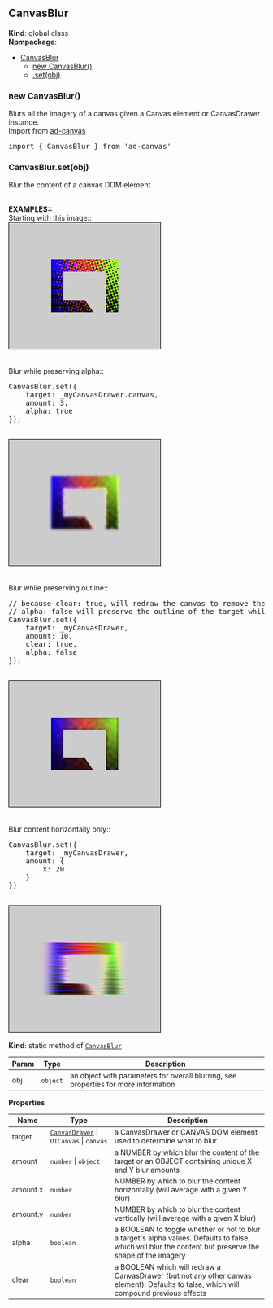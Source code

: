 <a name="CanvasBlur"></a>

## CanvasBlur
**Kind**: global class  
**Npmpackage**:   

* [CanvasBlur](#CanvasBlur)
    * [new CanvasBlur()](#new_CanvasBlur_new)
    * [.set(obj)](#CanvasBlur.set)

<a name="new_CanvasBlur_new"></a>

### new CanvasBlur()
Blurs all the imagery of a canvas given a Canvas element or CanvasDrawer instance.<br>
Import from <a href="https://github.com/ff0000-ad-tech/ad-canvas">ad-canvas</a>
<pre class="sunlight-highlight-javascript">
import { CanvasBlur } from 'ad-canvas'
</pre>

<a name="CanvasBlur.set"></a>

### CanvasBlur.set(obj)
Blur the content of a canvas DOM element
<br><br>

<b>EXAMPLES::</b><br>
Starting with this image::<br>
<img src="https://github.com/ff0000-ad-tech/ad-docs/blob/master/assets/ad-canvas/default.jpg" />
<br><br>

Blur while preserving alpha::
<pre class="sunlight-highlight-javascript">
CanvasBlur.set({
	target: _myCanvasDrawer.canvas,
	amount: 3,
	alpha: true
});
</pre>
<br>
<img src="https://github.com/ff0000-ad-tech/ad-docs/blob/master/assets/ad-canvas/blur.jpg" />
<br><br>

Blur while preserving outline::<br>
<pre class="sunlight-highlight-javascript">
// because clear: true, will redraw the canvas to remove the previous blur of amount: 3
// alpha: false will preserve the outline of the target while blurring its innards
CanvasBlur.set({
	target: _myCanvasDrawer,
	amount: 10,
	clear: true,
	alpha: false
});
</pre>
<br>
<img src="https://github.com/ff0000-ad-tech/ad-docs/blob/master/assets/ad-canvas/blur_noAlpha.jpg" />
<br><br>

Blur content horizontally only::<br>
<pre class="sunlight-highlight-javascript">
CanvasBlur.set({
	target: _myCanvasDrawer,
	amount: {
		x: 20
	}
})
</pre>
<br>
<img src="https://github.com/ff0000-ad-tech/ad-docs/blob/master/assets/ad-canvas/blur_x.jpg" />

**Kind**: static method of [<code>CanvasBlur</code>](#CanvasBlur)  

| Param | Type | Description |
| --- | --- | --- |
| obj | <code>object</code> | an object with parameters for overall blurring, see properties for more information |

**Properties**

| Name | Type | Description |
| --- | --- | --- |
| target | [<code>CanvasDrawer</code>](#CanvasDrawer) \| <code>UICanvas</code> \| <code>canvas</code> | a CanvasDrawer or CANVAS DOM element used to determine what to blur |
| amount | <code>number</code> \| <code>object</code> | a NUMBER by which blur the content of the target or an OBJECT containing unique X and Y blur amounts |
| amount.x | <code>number</code> | NUMBER by which to blur the content horizontally (will average with a given Y blur) |
| amount.y | <code>number</code> | NUMBER by which to blur the content vertically (will average with a given X blur) |
| alpha | <code>boolean</code> | a BOOLEAN to toggle whether or not to blur a target's alpha values. Defaults to false, which will blur the content but preserve the shape of the imagery |
| clear | <code>boolean</code> | a BOOLEAN which will redraw a CanvasDrawer (but not any other canvas element). Defaults to false, which will compound previous effects |

